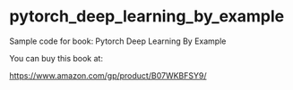# pytorch_deep_learning_by_example
Sample code for book: Pytorch Deep Learning By Example

You can buy this book at:

https://www.amazon.com/gp/product/B07WKBFSY9/
